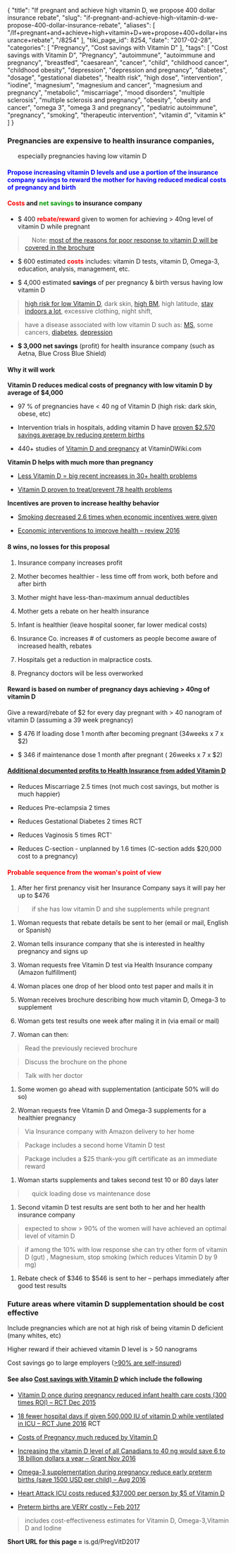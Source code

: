{
    "title": "If pregnant and achieve high vitamin D, we propose 400 dollar insurance rebate",
    "slug": "if-pregnant-and-achieve-high-vitamin-d-we-propose-400-dollar-insurance-rebate",
    "aliases": [
        "/If+pregnant+and+achieve+high+vitamin+D+we+propose+400+dollar+insurance+rebate",
        "/8254"
    ],
    "tiki_page_id": 8254,
    "date": "2017-02-28",
    "categories": [
        "Pregnancy",
        "Cost savings with Vitamin D"
    ],
    "tags": [
        "Cost savings with Vitamin D",
        "Pregnancy",
        "autoimmune",
        "autoimmune and pregnancy",
        "breastfed",
        "caesarean",
        "cancer",
        "child",
        "childhood cancer",
        "childhood obesity",
        "depression",
        "depression and pregnancy",
        "diabetes",
        "dosage",
        "gestational diabetes",
        "health risk",
        "high dose",
        "intervention",
        "iodine",
        "magnesium",
        "magnesium and cancer",
        "magnesium and pregnancy",
        "metabolic",
        "miscarriage",
        "mood disorders",
        "multiple sclerosis",
        "multiple sclerosis and pregnancy",
        "obesity",
        "obesity and cancer",
        "omega 3",
        "omega 3 and pregnancy",
        "pediatric autoimmune",
        "pregnancy",
        "smoking",
        "therapeutic intervention",
        "vitamin d",
        "vitamin k"
    ]
}


### Pregnancies are expensive to health insurance companies,  
&nbsp; &nbsp; &nbsp; especially pregnancies having low vitamin D

#### <span style="color:#00F;">Propose increasing vitamin D levels and use a portion of the insurance company savings to reward the mother for having reduced medical costs of pregnancy and birth</span>

#### <span style="color:#F00;">Costs</span> and <span style="color:#090;">net savings</span> to insurance company

* $ 400  **<span style="color:#F00;">rebate/reward</span>**  given to women for achieving > 40ng level of vitamin D while pregnant

> &nbsp; &nbsp; Note: [most of the reasons for poor response to vitamin D will be covered in the brochure](/posts/reasons-for-low-response-to-vitamin-d)

* $ 600 estimated  **<span style="color:#F00;">costs</span>**  includes:  vitamin D tests, vitamin D, Omega-3, education, analysis, management, etc.

* $ 4,000 estimated  **savings**  of per pregnancy & birth versus having low vitamin D

> [high risk for low Vitamin D](/posts/high-risk-of-little-vitamin-d), dark skin, [high BM](/posts/overview-obesity-and-vitamin-d), high latitude,  [stay indoors a lot](https://www.VitaminDWiki.com/tiki-browse_categories.php?parentId=139&sort_mode=created_desc), excessive clothing, night shift, 

> have a disease associated with low vitamin D such as: [MS](/posts/multiple-sclerosis-patients-need-more-vitamin-d-to-get-same-blood-level-response), some cancers, [diabetes](/posts/overview-diabetes-and-vitamin-d), [depression](/posts/depression-appears-to-consume-vitamin-d)

*  **$ 3,000  net savings**  (profit) for health insurance company (such as Aetna, Blue Cross Blue Shield)

#### Why it will work

 **Vitamin D reduces medical costs of pregnancy with low vitamin D by average of $4,000** 

* 97 % of pregnancies have < 40 ng of Vitamin D (high risk: dark skin, obese, etc)

* Intervention trials in hospitals, adding vitamin D have [proven $2,570 savings average by reducing preterm births](/posts/vitamin-d-webinar-cost-of-pre-term-birth-etc-baggerly)

* 440+ studies of [Vitamin D and pregnancy](/categories/pregnancy) at VitaminDWiki.com

 **Vitamin D helps with much more than pregnancy** 

* [Less Vitamin D = big recent increases in 30+ health problems](/posts/incidence-of-22-health-problems-related-to-vitamin-d-have-doubled-in-a-decade)

* [Vitamin D proven to treat/prevent 78 health problems](/posts/proof-that-vitamin-d-works)

 **Incentives are proven to increase healthy behavior** 

* [Smoking decreased 2.6 times when economic incentives were given](/posts/pregnant-women-were-26-times-more-likely-to-stop-smoking-when-given-financial-rewards-rct)

* [Economic interventions to improve health – review 2016](/posts/economic-interventions-to-improve-health-review-2016)

#### 8 wins, no losses for this proposal

1) Insurance company increases profit

2) Mother becomes healthier - less time off from work, both before and after birth

3) Mother might have less-than-maximum annual deductibles

4) Mother gets a rebate on her health insurance

5) Infant is healthier (leave hospital sooner, far lower medical costs)

6) Insurance Co. increases # of customers as people become aware of increased health, rebates

7) Hospitals get a reduction in malpractice costs.

8) Pregnancy doctors will be less overworked

#### Reward is based on number of pregnancy days achieving > 40ng of vitamin D

Give a reward/rebate of $2 for every day pregnant with > 40 nanogram of vitamin D (assuming a 39 week pregnancy)

* $ 476 If loading dose 1 month after becoming pregnant (34weeks x 7 x $2)

* $ 346 if maintenance dose 1 month after pregnant ( 26weeks x 7 x  $2)

#### [Additional documented profits to Health Insurance from added Vitamin D](/posts/healthy-pregnancies-need-lots-of-vitamin-d)

* Reduces Miscarriage 2.5 times (not much cost savings, but mother is much happier)

* Reduces Pre-eclampsia 2 times

* Reduces Gestational Diabetes 2 times RCT

* Reduces Vaginosis 5 times RCT'

* Reduces C-section - unplanned by 1.6 times  (C-section adds $20,000 cost to a pregnancy)

#### <span style="color:#F00;">Probable sequence from the woman's point of view</span>

1. After her first prenancy visit her Insurance Company says it will pay her up to $476 

> &nbsp; &nbsp; if she has low vitamin D and she supplements while pregnant

1. Woman requests that rebate details be sent to her (email or mail, English or Spanish)

1. Woman tells insurance company that she is interested in healthy pregnancy and signs up

1. Woman requests free Vitamin D test via Health Insurance company (Amazon fulfillment)

1. Woman places one drop of her blood  onto test paper and mails it in 

1. Woman receives brochure describing how much vitamin D, Omega-3 to supplement

1. Woman gets test results one week after maling it in (via email or mail)

1. Woman  can then: 

> Read the previously recieved brochure

> Discuss the brochure on the phone

> Talk with her doctor

1. Some women go ahead with supplementation (anticipate 50% will do so)

1. Woman requests free Vitamin D and Omega-3 supplements for a healthier pregnancy

> Via Insurance company with Amazon delivery to her home

> Package includes a second home Vitamin D test

> Package includes a $25 thank-you  gift certificate as an immediate reward

1. Woman starts supplements and takes second test 10 or 80 days later 

> &nbsp; &nbsp; quick loading dose vs maintenance dose

1. Second vitamin D test results are sent both to her and her health insurance company

> expected to show > 90% of the women will have achieved an optimal level of vitamin D

> if among the 10% with low response she can try other form of vitamin D (gut) , Magnesium, stop smoking (which reduces Vitamin D by 9 mg)

1. Rebate check of $346 to $546 is sent to her – perhaps immediately after good test results

### Future areas where vitamin D supplementation should be cost effective

Include pregnancies which are not at high risk of being vitamin D deficient (many whites, etc)

Higher reward if their achieved vitamin D level is > 50 nanograms

Cost savings go to large employers ([>90% are self-insured](https://www.managedcaremag.com/archives/2016/3/selfie-health-insurance-all-rage))

#### See also [Cost savings with Vitamin D](/categories/cost-savings-with-vitamin-d) which include the following

* [Vitamin D once during pregnancy reduced infant health care costs (300 times ROI) – RCT Dec 2015](/posts/vitamin-d-once-during-pregnancy-reduced-infant-health-care-costs-300-times-roi-rct)

* [18 fewer hospital days if given 500,000 IU of vitamin D while ventilated in ICU – RCT June 2016](/posts/18-fewer-hospital-days-if-given-500000-iu-of-vitamin-d-while-ventilated-in-icu-rct) RCT

* [Costs of Pregnancy much reduced by Vitamin D](/posts/costs-of-pregnancy-much-reduced-by-vitamin-d)

* [Increasing the vitamin D level of all Canadians to 40 ng would save 6 to 18 billion dollars a year – Grant Nov 2016](/posts/increasing-the-vitamin-d-level-of-all-canadians-to-40-ng-would-save-6-to-18-bill-rs-a-year-grant)

* [Omega-3 supplementation during pregnancy reduce early preterm births (save 1500 USD per child) – Aug 2016](/posts/omega-3-supplementation-during-pregnancy-reduce-early-preterm-births-save-1500-usd-per-child)

* [Heart Attack ICU costs reduced $37,000 per person by $5 of Vitamin D](/posts/heart-attack-icu-costs-reduced-37000-by-20-of-vitamin-d) 

* [Preterm births are VERY costly – Feb 2017](/posts/preterm-births-are-very-costly) 

> includes cost-effectiveness estimates for Vitamin D, Omega-3,Vitamin D and Iodine

 **Short URL for this page =**  is.gd/PregVitD2017

<!-- ~tc~
---
Several reasons to continue with Vitamin D etc beyond birth
1) Healthier for mom and child ==> fewer medical bills ==> more profit for Insurance company
especially important if breastfeeding
2) Already have person used to taking supplements
probably not need to have further blood tests, etc
3) If company gives it  for free ( or discount) then healther people ==> more profit + increased liklihood to stay with company and tell others
Questions: for other members of family as well?
OK to have 30 ng reading in Autumn - it will naturally be much lower at birth

Amazon orderables
Vitamin D test
Vitamin D BTP (during pregnancy and after birth - especially if Breastfeed)
Gut-friendly Vitamin D
Omega-3 during pregnancy
D-Drops for infant
Magnesium?
Vitamin K2?
Iodine
Iodine Test?

+About 10% of pregnancies will not result in live birth - with Omega-3 ~ 5%
+4X fewer still-births with Omega-3 (0.3% compared with 1.2% due to Omega-3)

Health concerns beyond pregnancy include
*((Trauma and surgery|Surgeries)) (planned & unplanned)
*((Overview MS and vitamin D|Multiple Sclerosis))
*((Overview Gut and vitamin D|Gut problems))

*$ 546 If Vitamin D high achieved before becoming pregnant (39week x 7 x $2)
~/tc~ -->